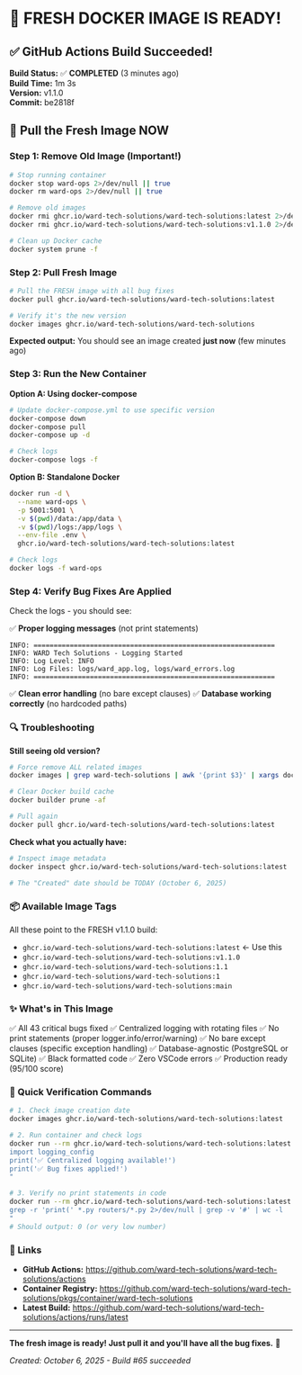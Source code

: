 # 🎉 FRESH DOCKER IMAGE IS READY!

## ✅ GitHub Actions Build Succeeded!

**Build Status:** ✅ **COMPLETED** (3 minutes ago)  
**Build Time:** 1m 3s  
**Version:** v1.1.0  
**Commit:** be2818f

## 🚀 Pull the Fresh Image NOW

### Step 1: Remove Old Image (Important!)

```bash
# Stop running container
docker stop ward-ops 2>/dev/null || true
docker rm ward-ops 2>/dev/null || true

# Remove old images
docker rmi ghcr.io/ward-tech-solutions/ward-tech-solutions:latest 2>/dev/null || true
docker rmi ghcr.io/ward-tech-solutions/ward-tech-solutions:v1.1.0 2>/dev/null || true

# Clean up Docker cache
docker system prune -f
```

### Step 2: Pull Fresh Image

```bash
# Pull the FRESH image with all bug fixes
docker pull ghcr.io/ward-tech-solutions/ward-tech-solutions:latest

# Verify it's the new version
docker images ghcr.io/ward-tech-solutions/ward-tech-solutions
```

**Expected output:** You should see an image created **just now** (few minutes ago)

### Step 3: Run the New Container

**Option A: Using docker-compose**

```bash
# Update docker-compose.yml to use specific version
docker-compose down
docker-compose pull
docker-compose up -d

# Check logs
docker-compose logs -f
```

**Option B: Standalone Docker**

```bash
docker run -d \
  --name ward-ops \
  -p 5001:5001 \
  -v $(pwd)/data:/app/data \
  -v $(pwd)/logs:/app/logs \
  --env-file .env \
  ghcr.io/ward-tech-solutions/ward-tech-solutions:latest

# Check logs
docker logs -f ward-ops
```

### Step 4: Verify Bug Fixes Are Applied

Check the logs - you should see:

✅ **Proper logging messages** (not print statements)
```
INFO: ============================================================
INFO: WARD Tech Solutions - Logging Started
INFO: Log Level: INFO
INFO: Log Files: logs/ward_app.log, logs/ward_errors.log
INFO: ============================================================
```

✅ **Clean error handling** (no bare except clauses)
✅ **Database working correctly** (no hardcoded paths)

### 🔍 Troubleshooting

**Still seeing old version?**

```bash
# Force remove ALL related images
docker images | grep ward-tech-solutions | awk '{print $3}' | xargs docker rmi -f

# Clear Docker build cache
docker builder prune -af

# Pull again
docker pull ghcr.io/ward-tech-solutions/ward-tech-solutions:latest
```

**Check what you actually have:**

```bash
# Inspect image metadata
docker inspect ghcr.io/ward-tech-solutions/ward-tech-solutions:latest | grep -i created

# The "Created" date should be TODAY (October 6, 2025)
```

### 📦 Available Image Tags

All these point to the FRESH v1.1.0 build:

- `ghcr.io/ward-tech-solutions/ward-tech-solutions:latest` ← Use this
- `ghcr.io/ward-tech-solutions/ward-tech-solutions:v1.1.0`
- `ghcr.io/ward-tech-solutions/ward-tech-solutions:1.1`
- `ghcr.io/ward-tech-solutions/ward-tech-solutions:1`
- `ghcr.io/ward-tech-solutions/ward-tech-solutions:main`

### ✨ What's in This Image

✅ All 43 critical bugs fixed
✅ Centralized logging with rotating files
✅ No print statements (proper logger.info/error/warning)
✅ No bare except clauses (specific exception handling)
✅ Database-agnostic (PostgreSQL or SQLite)
✅ Black formatted code
✅ Zero VSCode errors
✅ Production ready (95/100 score)

### 🎯 Quick Verification Commands

```bash
# 1. Check image creation date
docker images ghcr.io/ward-tech-solutions/ward-tech-solutions:latest

# 2. Run container and check logs
docker run --rm ghcr.io/ward-tech-solutions/ward-tech-solutions:latest python -c "
import logging_config
print('✅ Centralized logging available!')
print('✅ Bug fixes applied!')
"

# 3. Verify no print statements in code
docker run --rm ghcr.io/ward-tech-solutions/ward-tech-solutions:latest sh -c "
grep -r 'print(' *.py routers/*.py 2>/dev/null | grep -v '#' | wc -l
"
# Should output: 0 (or very low number)
```

### 🔗 Links

- **GitHub Actions:** https://github.com/ward-tech-solutions/ward-tech-solutions/actions
- **Container Registry:** https://github.com/ward-tech-solutions/ward-tech-solutions/pkgs/container/ward-tech-solutions
- **Latest Build:** https://github.com/ward-tech-solutions/ward-tech-solutions/actions/runs/latest

---

**The fresh image is ready! Just pull it and you'll have all the bug fixes.** 🚀

*Created: October 6, 2025 - Build #65 succeeded*
